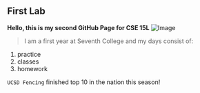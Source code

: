 ## First Lab
**Hello, this is my second GitHub Page for CSE 15L**
![Image](https://i.pinimg.com/originals/89/0f/92/890f92f1dba99065531aa2bc1b6b9c45.jpg)

> I am a first year at Seventh College and my days consist of:
1. practice
2. classes
3. homework

`UCSD Fencing` finished top 10 in the nation this season!
